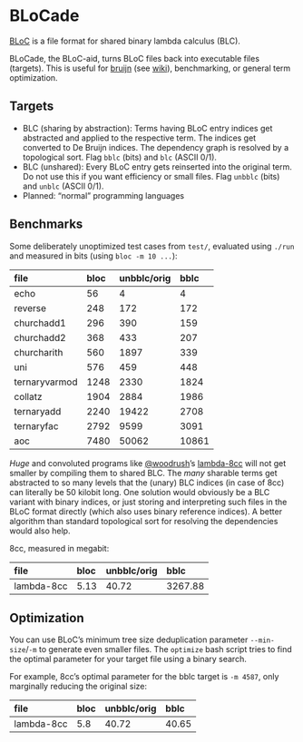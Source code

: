 # BLoCade

[BLoC](https://github.com/marvinborner/bloc) is a file format for shared
binary lambda calculus (BLC).

BLoCade, the BLoC-aid, turns BLoC files back into executable files
(targets). This is useful for [bruijn](https://bruijn.marvinborner.de)
(see [wiki](https://bruijn.marvinborner.de/wiki/coding/compilation/)),
benchmarking, or general term optimization.

## Targets

- BLC (sharing by abstraction): Terms having BLoC entry indices get
  abstracted and applied to the respective term. The indices get
  converted to De Bruijn indices. The dependency graph is resolved by a
  topological sort. Flag `bblc` (bits) and `blc` (ASCII 0/1).
- BLC (unshared): Every BLoC entry gets reinserted into the original
  term. Do not use this if you want efficiency or small files. Flag
  `unbblc` (bits) and `unblc` (ASCII 0/1).
- Planned: “normal” programming languages

## Benchmarks

Some deliberately unoptimized test cases from `test/`, evaluated using
`./run` and measured in bits (using `bloc -m 10 ...`):

| file          | bloc | unbblc/orig | bblc  |
|:--------------|:-----|:------------|:------|
| echo          | 56   | 4           | 4     |
| reverse       | 248  | 172         | 172   |
| churchadd1    | 296  | 390         | 159   |
| churchadd2    | 368  | 433         | 207   |
| churcharith   | 560  | 1897        | 339   |
| uni           | 576  | 459         | 448   |
| ternaryvarmod | 1248 | 2330        | 1824  |
| collatz       | 1904 | 2884        | 1986  |
| ternaryadd    | 2240 | 19422       | 2708  |
| ternaryfac    | 2792 | 9599        | 3091  |
| aoc           | 7480 | 50062       | 10861 |

*Huge* and convoluted programs like
[@woodrush](https:://github.com/woodrush)’s
[lambda-8cc](https://github.com/woodrush/lambda-8cc) will not get
smaller by compiling them to shared BLC. The *many* sharable terms get
abstracted to so many levels that the (unary) BLC indices (in case of
8cc) can literally be 50 kilobit long. One solution would obviously be a
BLC variant with binary indices, or just storing and interpreting such
files in the BLoC format directly (which also uses binary reference
indices). A better algorithm than standard topological sort for
resolving the dependencies would also help.

8cc, measured in megabit:

| file       | bloc | unbblc/orig | bblc    |
|:-----------|:-----|:------------|:--------|
| lambda-8cc | 5.13 | 40.72       | 3267.88 |

## Optimization

You can use BLoC’s minimum tree size deduplication parameter
`--min-size`/`-m` to generate even smaller files. The `optimize` bash
script tries to find the optimal parameter for your target file using a
binary search.

For example, 8cc’s optimal parameter for the bblc target is `-m 4587`,
only marginally reducing the original size:

| file       | bloc | unbblc/orig | bblc  |
|:-----------|:-----|:------------|:------|
| lambda-8cc | 5.8  | 40.72       | 40.65 |
